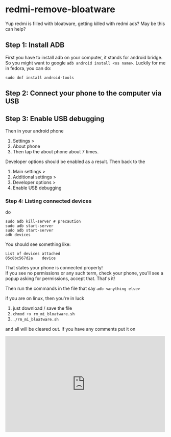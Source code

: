 # redmi-remove-bloatware
Yup redmi is filled with bloatware, getting killed with redmi ads?
May be this can help?

## Step 1: Install ADB
First you have to install adb on your computer, it stands for android bridge. So you might want to google `adb android install <os name>`. 
Luckily for me in fedora, you can do:
```
sudo dnf install android-tools
```

## Step 2: Connect your phone to the computer via USB

## Step 3: Enable USB debugging
Then in your android phone
1. Settings >
2. About phone 
3. Then tap the about phone about 7 times. 

Developer options should be enabled as a result. Then back to the
1. Main settings >
2. Additional settings >
3. Developer options >
4. Enable USB debugging

### Step 4: Listing connected devices
do 
```
sudo adb kill-server # precaution
sudo adb start-server
sudo adb start-server
adb devices
```
You should see something like:
```
List of devices attached
05c8bc567d2a	device
```
That states your phone is connected properly!
<br />
If you see no permissions or any such term, check your phone, you'll see a popup asking for permissions, accept that. That's it!

Then run the commands in the file that say `adb <anything else>`

if you are on linux, then you're in luck
1. just download / save the file
2. `chmod +x rm_mi_bloatware.sh`
3. `./rm_mi_bloatware.sh`

and all will be cleared out. If you have any comments put it on 

<iframe src="https://www.facebook.com/plugins/post.php?href=https%3A%2F%2Fwww.facebook.com%2Frjextreme%2Fposts%2F1729056123905429&width=500" width="500" height="300" style="border:none;overflow:hidden" scrolling="no" frameborder="0" allowTransparency="true" allow="encrypted-media"></iframe>
